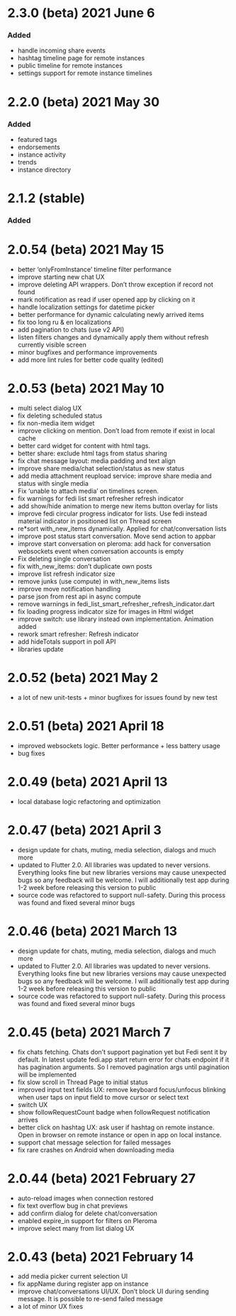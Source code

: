 # 2.3.0 (beta) 2021 June 6

### Added
* handle incoming share events
* hashtag timeline page for remote instances
* public timeline for remote instances
* settings support for remote instance timelines

# 2.2.0 (beta) 2021 May 30

### Added
* featured tags
* endorsements
* instance activity
* trends
* instance directory

# 2.1.2 (stable)

### Added

# 2.0.54 (beta) 2021 May 15

* better ‘onlyFromInstance’ timeline filter performance
* improve starting new chat UX
* improve deleting API wrappers. Don’t throw exception if record not found
* mark notification as read if user opened app by clicking on it
* handle localization settings for datetime picker
* better performance for dynamic calculating newly arrived items
* fix too long ru & en localizations
* add pagination to chats (use v2 API)
* listen filters changes and dynamically apply them without refresh currently visible screen
* minor bugfixes and performance improvements
* add more lint rules for better code quality (edited)
 
# 2.0.53 (beta) 2021 May 10

* multi select dialog UX
* fix deleting scheduled status
* fix non-media item widget
* improve clicking on mention. Don’t load from remote if exist in local cache
* better card widget for content with html tags.
* better share: exclude html tags from status sharing
* fix chat message layout: media padding and text align
* improve share media/chat selection/status as new status
* add media attachment reupload service: improve share media and status with single media
* Fix ‘unable to attach media’ on timelines screen.
* fix warnings for fedi list smart refresher refresh indicator
* add show/hide animation to merge new items button overlay for lists
* improve fedi circular progress indicator for lists. 
Use fedi instead material indicator in positioned list on Thread screen
* re*sort with_new_items dynamically. Applied for chat/conversation lists
* improve post status start conversation. Move send action to appbar
* improve start conversation on pleroma: add hack for conversation websockets event when conversation accounts is empty
* Fix deleting single conversation
* fix with_new_items: don’t duplicate own posts
* improve list refresh indicator size
* remove junks (use compute) in with_new_items lists
* improve move notification handling
* parse json from rest api in async compute
* remove warnings in fedi_list_smart_refresher_refresh_indicator.dart
* fix loading progress indicator size for images in Html widget
* improve switch: use library instead own implementation. Animation added
* rework smart refresher: Refresh indicator
* add hideTotals support in poll API
* libraries update

# 2.0.52 (beta) 2021 May 2

* a lot of new unit-tests + minor bugfixes for issues found by new test

# 2.0.51 (beta) 2021 April 18

* improved websockets logic. Better performance + less battery usage
* bug fixes

# 2.0.49 (beta) 2021 April 13

* local database logic refactoring and optimization

# 2.0.47 (beta) 2021 April 3

* design update for chats, muting, media selection, dialogs and much more
* updated to Flutter 2.0. All libraries was updated to never versions. 
Everything looks fine but new libraries versions may cause unexpected bugs so any feedback will be welcome. 
I will additionally test app during 1-2 week before releasing this version to public
* source code was refactored to support null-safety. During this process was found and fixed several minor bugs


# 2.0.46 (beta) 2021 March 13

* design update for chats, muting, media selection, dialogs and much more
* updated to Flutter 2.0. All libraries was updated to never versions. 
Everything looks fine but new libraries versions may cause unexpected bugs so any feedback will be welcome. 
I will additionally test app during 1-2 week before releasing this version to public
* source code was refactored to support null-safety. During this process was found and fixed several minor bugs

# 2.0.45 (beta) 2021 March 7

* fix chats fetching. Chats don’t support pagination yet but Fedi sent it by default. In latest update fedi.app start return error for chats endpoint if it has pagination arguments. So I removed pagination args until pagination will be implemented
* fix slow scroll in Thread Page to initial status
* improved input text fields UX: remove keyboard focus/unfocus blinking when user taps on input field to move cursor or select text
* switch UX
* show followRequestCount badge when followRequest notification arrives
* better click on hashtag UX: ask user if hashtag on remote instance. Open in browser on remote instance or open in app on local instance.
* support chat message selection for failed messages
* fix rare crashes on Android when downloading media


# 2.0.44 (beta) 2021 February 27

* auto-reload images when connection restored
* fix text overflow bug in chat previews
* add confirm dialog for delete chat/conversation
* enabled expire_in support for filters on Pleroma
* improve select many from list dialog UX

# 2.0.43 (beta) 2021 February 14

* add media picker current selection UI
* fix appName during register app on instance
* improve chat/conversations UI/UX. Don’t block UI during sending message. It is possible to re-send failed message
* a lot of minor UX fixes